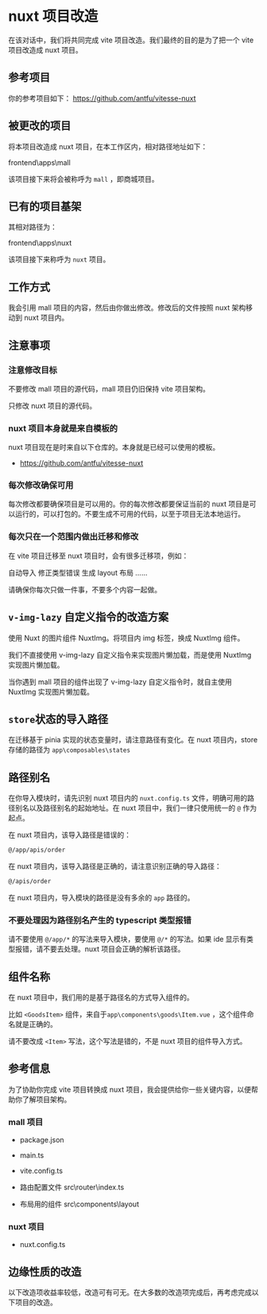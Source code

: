 # nuxt 项目改造

在该对话中，我们将共同完成 vite 项目改造。我们最终的目的是为了把一个 vite 项目改造成 nuxt 项目。

## 参考项目

你的参考项目如下： https://github.com/antfu/vitesse-nuxt

## 被更改的项目

将本项目改造成 nuxt 项目，在本工作区内，相对路径地址如下：

frontend\apps\mall

该项目接下来将会被称呼为 `mall` ，即商城项目。

## 已有的项目基架

其相对路径为：

frontend\apps\nuxt

该项目接下来称呼为 `nuxt` 项目。

## 工作方式

我会引用 mall 项目的内容，然后由你做出修改。修改后的文件按照 nuxt 架构移动到 nuxt 项目内。

## 注意事项

### 注意修改目标

不要修改 mall 项目的源代码，mall 项目仍旧保持 vite 项目架构。

只修改 nuxt 项目的源代码。

### nuxt 项目本身就是来自模板的

nuxt 项目现在是时来自以下仓库的。本身就是已经可以使用的模板。

- https://github.com/antfu/vitesse-nuxt

### 每次修改确保可用

每次修改都要确保项目是可以用的。你的每次修改都要保证当前的 nuxt 项目是可以运行的，可以打包的。不要生成不可用的代码，以至于项目无法本地运行。

### 每次只在一个范围内做出迁移和修改

在 vite 项目迁移至 nuxt 项目时，会有很多迁移项，例如：

自动导入
修正类型错误
生成 layout 布局
……

请确保你每次只做一件事，不要多个内容一起做。

## `v-img-lazy` 自定义指令的改造方案

使用 Nuxt 的图片组件 NuxtImg。将项目内 img 标签，换成 NuxtImg 组件。

我们不直接使用 v-img-lazy 自定义指令来实现图片懒加载，而是使用 NuxtImg 实现图片懒加载。

当你遇到 mall 项目的组件出现了 v-img-lazy 自定义指令时，就自主使用 NuxtImg 实现图片懒加载。

## `store`状态的导入路径

在迁移基于 pinia 实现的状态变量时，请注意路径有变化。在 nuxt 项目内，store 存储的路径为 `app\composables\states`

## 路径别名

在你导入模块时，请先识别 nuxt 项目内的 `nuxt.config.ts` 文件，明确可用的路径别名以及路径别名的起始地址。在 nuxt 项目中，我们一律只使用统一的 `@` 作为起点。

在 nuxt 项目内，该导入路径是错误的：

```txt
@/app/apis/order
```

在 nuxt 项目内，该导入路径是正确的，请注意识别正确的导入路径：

```txt
@/apis/order
```

在 nuxt 项目内，导入模块的路径是没有多余的 `app` 路径的。

### 不要处理因为路径别名产生的 typescript 类型报错

请不要使用 `@/app/*` 的写法来导入模块，要使用 `@/*` 的写法。如果 ide 显示有类型报错，请不要去处理。nuxt 项目会正确的解析该路径。

## 组件名称

在 nuxt 项目中，我们用的是基于路径名的方式导入组件的。

比如 `<GoodsItem>` 组件，来自于`app\components\goods\Item.vue` ，这个组件命名就是正确的。

请不要改成 `<Item>` 写法，这个写法是错的，不是 nuxt 项目的组件导入方式。

## 参考信息

为了协助你完成 vite 项目转换成 nuxt 项目，我会提供给你一些关键内容，以便帮助你了解项目架构。

### mall 项目

- package.json

- main.ts

- vite.config.ts

- 路由配置文件
  src\router\index.ts

- 布局用的组件
  src\components\layout

### nuxt 项目

- nuxt.config.ts

## 边缘性质的改造

以下改造项收益率较低，改造可有可无。在大多数的改造项完成后，再考虑完成以下项目的改造。
